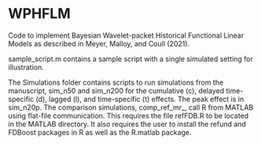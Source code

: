 # WPHFLM
Code to implement Bayesian Wavelet-packet Historical Functional Linear Models as described in Meyer, Malloy, and Coull (2021).

sample_script.m contains a sample script with a single simulated setting for illustration.

The Simulations folder contains scripts to run simulations from the manuscript, sim_n50 and sim_n200 for the cumulative (c), delayed time-specific (d), lagged (l), and time-specific (t) effects. The peak effect is in sim_n20p. The comparison simulations, comp_ref_mr_, call R from MATLAB using flat-file communication. This requires the file refFDB.R to be located in the MATLAB directory. It also requires the user to install the refund and FDBoost packages in R as well as the R.matlab package.
